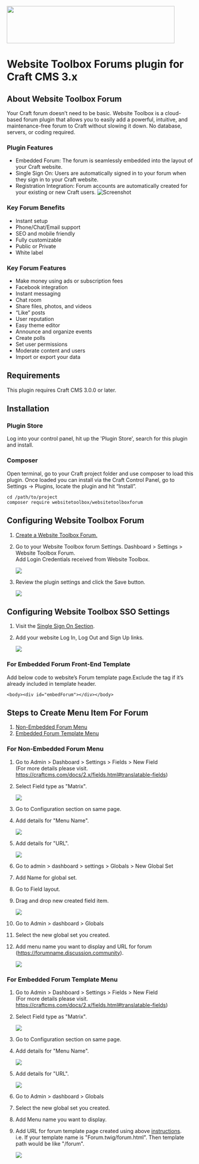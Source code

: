 <p><a href="https://www.websitetoolbox.com/"><img src ="https://github.com/webtoolbox/craftcms-plugin/blob/master/src/wt_logo_blue.svg" width="450" height="100"></a></p> 

# Website Toolbox Forums plugin for Craft CMS 3.x

## About Website Toolbox Forum  
  Your Craft forum doesn’t need to be basic. Website Toolbox is a cloud-based forum plugin that allows you to easily add a powerful, intuitive, 
  and maintenance-free forum to Craft without slowing it down. No database, servers, or coding required.

### Plugin Features
* Embedded Forum: The forum is seamlessly embedded into the layout of your Craft website.
* Single Sign On: Users are automatically signed in to your forum when they sign in to your Craft website.
* Registration Integration: Forum accounts are automatically created for your existing or new Craft users.
![Screenshot](./docs/img/plugin-logo.png)

### Key Forum Benefits
* Instant setup
* Phone/Chat/Email support
* SEO and mobile friendly
* Fully customizable
* Public or Private
* White label

### Key Forum Features
* Make money using ads or subscription fees
* Facebook integration
* Instant messaging
* Chat room
* Share files, photos, and videos
* “Like” posts
* User reputation
* Easy theme editor
* Announce and organize events
* Create polls
* Set user permissions
* Moderate content and users
* Import or export your data

## Requirements
This plugin requires Craft CMS 3.0.0 or later.   

## Installation

### Plugin Store  
 Log into your control panel, hit up the 'Plugin Store', search for this plugin and install.

### Composer
Open terminal, go to your Craft project folder and use composer to load this plugin. Once loaded you can install via the Craft Control Panel, go to 
Settings → Plugins, locate the plugin and hit “Install”.

	cd /path/to/project
	composer require websitetoolbox/websitetoolboxforum   

## Configuring Website Toolbox Forum   
1.	<a href="https://www.websitetoolbox.com/">Create a Website Toolbox Forum.</a>    
2.	Go to your Website Toolbox forum Settings. Dashboard > Settings > Website Toolbox Forum.     
	Add Login Credentials received from Website Toolbox.      

	<img src="https://github.com/webtoolbox/craftcms-plugin/blob/master/docs/img/settings.jpg" />  

3.	Review the plugin settings and click the Save button.       

	<img src="https://github.com/webtoolbox/craftcms-plugin/blob/master/docs/img/update-settings.jpg" />				

## Configuring Website Toolbox SSO Settings   
1.	Visit the <a href='https://www.websitetoolbox.com/tool/members/mb/settings?tab=Single%20Sign%20On'>Single Sign On Section</a>.       	
2.	Add your website Log In, Log Out and Sign Up links.   

	<img src="https://github.com/webtoolbox/craftcms-plugin/blob/master/docs/img/SSO-section.png" />

### For Embedded Forum Front-End Template   
<div id ="embedded_template">
	
Add below code to website’s Forum template page.Exclude the <body> tag if it’s already included in template header.
	
	<body><div id="embedForum"></div></body>
	
</div>

## Steps to Create Menu Item For Forum    
1)	[Non-Embedded Forum Menu](#non-embdded) 
2)	[Embedded Forum Template Menu](#embdded)   


<div id="non-embdded">  

### For Non-Embedded Forum Menu   
</div>

1)	Go to Admin > Dashboard > Settings > Fields > New Field  
(For more details please visit. https://craftcms.com/docs/2.x/fields.html#translatable-fields)  
2)	Select Field type as "Matrix".      

	<img src="https://github.com/webtoolbox/craftcms-plugin/blob/master/docs/img/unembedded_menu_step1.png" />      

3) 	Go to Configuration section on same page.             
4)	Add details for "Menu Name".          

	<img src="https://github.com/webtoolbox/craftcms-plugin/blob/master/docs/img/unembedded_menu_step2-a.png" />  
	
5)	Add details for "URL".       

	<img src="https://github.com/webtoolbox/craftcms-plugin/blob/master/docs/img/unembedded_menu_step2-b.png" />     

6)	Go to admin > dashboard > settings > Globals > New Global Set      
7)	Add Name for global set.            
8)	Go to Field layout.      
9)	Drag and drop new created field item.         

	<img src="https://github.com/webtoolbox/craftcms-plugin/blob/master/docs/img/unembedded_menu_step3.png" />    

10)	Go to Admin > dashboard > Globals    
11)	Select the new global set you created.         
12)	Add menu name you want to display and URL for forum (https://forumname.discussion.community).      		

	<img src="https://github.com/webtoolbox/craftcms-plugin/blob/master/docs/img/unembedded_menu_step4.png" />  

<div id="embdded"> 

### For Embedded Forum Template Menu     	  
</div>

1)	Go to Admin > Dashboard > Settings > Fields > New Field  
(For more details please visit. https://craftcms.com/docs/2.x/fields.html#translatable-fields)  
2)	Select Field type as "Matrix".    

	<img src="https://github.com/webtoolbox/craftcms-plugin/blob/master/docs/img/unembedded_menu_step1.png" />      

3)	Go to Configuration section on same page.         
4)	Add details for "Menu Name".    

	<img src="https://github.com/webtoolbox/craftcms-plugin/blob/master/docs/img/unembedded_menu_step2-a.png" />     
	
5)	Add details for "URL".       

	<img src="https://github.com/webtoolbox/craftcms-plugin/blob/master/docs/img/unembedded_menu_step2-b.png" />    
	
6)	Go to Admin > dashboard > Globals   
7)	Select the new global set you created.           
8)	Add Menu name you want to display.      
9)	Add URL for forum template page created using above [instructions](#embedded_template).         
	i.e. If your template name is "Forum.twig/forum.html". Then template path would be like "/forum".       
	
	<img src="https://github.com/webtoolbox/craftcms-plugin/blob/master/docs/img/embeddedforum-step1.png" />         
